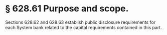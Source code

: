 # § 628.61   Purpose and scope.

Sections 628.62 and 628.63 establish public disclosure requirements for each System bank related to the capital requirements contained in this part.





